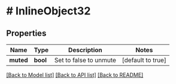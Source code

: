 # # InlineObject32

## Properties

Name | Type | Description | Notes
------------ | ------------- | ------------- | -------------
**muted** | **bool** | Set to false to unmute | [default to true]

[[Back to Model list]](../../README.md#models) [[Back to API list]](../../README.md#endpoints) [[Back to README]](../../README.md)
